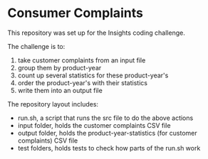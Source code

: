 # Consumer Complaints

This repository was set up for the Insights coding challenge.

The challenge is to:
1. take customer complaints from an input file
2. group them by product-year
3. count up several statistics for these product-year's
4. order the product-year's with their statistics
5. write them into an output file

The repository layout includes:
- run.sh, a script that runs the src file to do the above actions
- input folder, holds the customer complaints CSV file
- output folder, holds the product-year-statistics (for customer complaints) CSV file
- test folders, holds tests to check how parts of the run.sh work
